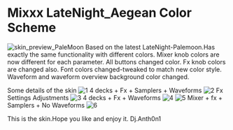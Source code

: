 # Mixxx LateNight_Aegean Color Scheme
![skin_preview_PaleMoon](https://github.com/DjAnth0n1/LateNight_Aegean-Skin/assets/134925718/a17847a9-228c-415d-aa85-c06cdfdcd3ea)
Based on the latest LateNight-Palemoon.Has exactly the same functionality with different colors.
Mixer knob colors are now different for each parameter.
All buttons changed color.
Fx knob colors are changed also.
Font colors changed-tweaked to match new color style.
Waveform and waveform overview background color changed.


Some details of the skin
![1](https://github.com/DjAnth0n1/LateNight_Aegean-Skin/assets/134925718/f4904eb4-6f0d-4617-a692-bd705c16a0dc)
4 decks + Fx + Samplers + Waveforms
![2](https://github.com/DjAnth0n1/LateNight_Aegean-Skin/assets/134925718/6e0a145d-41f7-4831-a5d2-694b8cae1fb2)
Fx Settings Adjustments
![3](https://github.com/DjAnth0n1/LateNight_Aegean-Skin/assets/134925718/d6b12aa9-3b21-4744-9abd-2af58e0b020a)
4 decks + Fx + Waveforms
![4](https://github.com/DjAnth0n1/LateNight_Aegean-Skin/assets/134925718/473f3f51-a149-4b1b-9ce0-a80d643d8408)
![5](https://github.com/DjAnth0n1/LateNight_Aegean-Skin/assets/134925718/863913c3-83c5-4507-acd9-0c0da8f0b60a)
Mixer + fx + Samplers + No Waveforms
![6](https://github.com/DjAnth0n1/LateNight_Aegean-Skin/assets/134925718/1a5b2e6a-b1f4-4d51-b8e6-68f1939baa5a)

This is the skin.Hope you like and enjoy it.
Dj.Anth0n1





